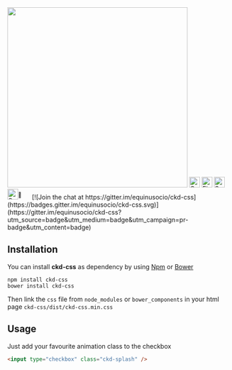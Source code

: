 <img width="406px" src="https://cloud.githubusercontent.com/assets/10454741/18340843/8a8b0e18-75a7-11e6-99f2-e8f805070c33.jpg">

<img width="24px" alt="Google Chrome" src="https://cdn.rawgit.com/alrra/browser-logos/master/chrome/chrome_48x48.png">
<img width="24px" alt="Firefox" src="https://cdn.rawgit.com/alrra/browser-logos/master/firefox/firefox_48x48.png">
<img width="24px" alt="Safari" src="https://cdn.rawgit.com/alrra/browser-logos/master/safari/safari_48x48.png">
<img width="24px" alt="Safari" src="https://cdn.rawgit.com/alrra/browser-logos/master/edge/edge_48x48.png"><sup>💩</sup>&nbsp;&nbsp;&nbsp;&nbsp;&nbsp;
[![Join the chat at https://gitter.im/equinusocio/ckd-css](https://badges.gitter.im/equinusocio/ckd-css.svg)](https://gitter.im/equinusocio/ckd-css?utm_source=badge&utm_medium=badge&utm_campaign=pr-badge&utm_content=badge)


## Installation
You can install **ckd-css** as dependency by using [Npm](https://www.npmjs.com/package/ckd-css) or [Bower](https://bower.io)

```
npm install ckd-css
bower install ckd-css
```

Then link the `css` file from `node_modules` or `bower_components` in your html page `ckd-css/dist/ckd-css.min.css`


## Usage

Just add your favourite animation class to the checkbox
```html
<input type="checkbox" class="ckd-splash" />
```
